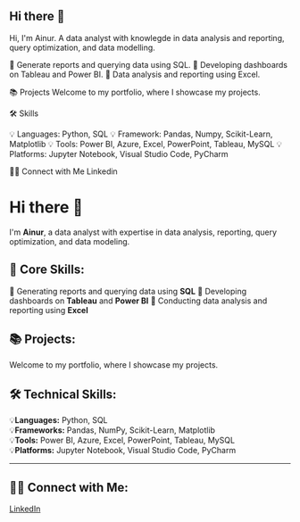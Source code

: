 ## Hi there 👋

Hi, I'm Ainur. A data analyst with knowlegde in data analysis and reporting, query optimization, and data modelling.


📌 Generate reports and querying data using SQL. 
📌 Developing dashboards on Tableau and Power BI. 
📌 Data analysis and reporting using Excel.

📚 Projects
Welcome to my portfolio, where I showcase my projects.


🛠️ Skills

💡 Languages: Python, SQL
💡 Framework: Pandas, Numpy, Scikit-Learn, Matplotlib
💡 Tools: Power BI, Azure, Excel, PowerPoint, Tableau, MySQL
💡 Platforms: Jupyter Notebook, Visual Studio Code, PyCharm




👋🏻 Connect with Me
Linkedin






# Hi there 👋  
I'm **Ainur**, a data analyst with expertise in data analysis, reporting, query optimization, and data modeling.

## 📌 Core Skills:
📌 Generating reports and querying data using **SQL**
📌 Developing dashboards on **Tableau** and **Power BI**
📌 Conducting data analysis and reporting using **Excel**



## 📚 Projects:
Welcome to my portfolio, where I showcase my projects.



## 🛠️ Technical Skills:
💡**Languages:** Python, SQL  
💡**Frameworks:** Pandas, NumPy, Scikit-Learn, Matplotlib  
💡**Tools:** Power BI, Azure, Excel, PowerPoint, Tableau, MySQL  
💡**Platforms:** Jupyter Notebook, Visual Studio Code, PyCharm  

---

## 👋🏻 Connect with Me:  
[LinkedIn](#)

